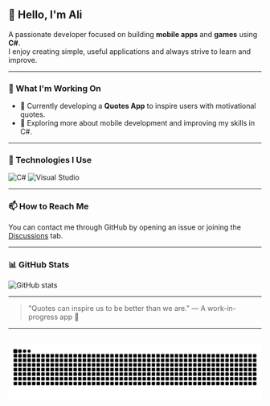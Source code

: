 ## 👋 Hello, I'm Ali

A passionate developer focused on building **mobile apps** and **games** using **C#**.  
I enjoy creating simple, useful applications and always strive to learn and improve.

---

### 🚧 What I'm Working On
- 🧠 Currently developing a **Quotes App** to inspire users with motivational quotes.
- 🚀 Exploring more about mobile development and improving my skills in C#.

---

### 🧰 Technologies I Use
![C#](https://img.shields.io/badge/C%23-239120?style=for-the-badge&logo=c-sharp&logoColor=white)
![Visual Studio](https://img.shields.io/badge/Visual%20Studio-5C2D91?style=for-the-badge&logo=visual-studio&logoColor=white)

---

### 📫 How to Reach Me

You can contact me through GitHub by opening an issue or joining the [Discussions](https://github.com/thug77-code/thug77-code/discussions) tab.

---

### 📊 GitHub Stats
![GitHub stats](https://github-readme-stats.vercel.app/api?username=thug77-code&show_icons=true&theme=radical)

---

> "Quotes can inspire us to be better than we are." — A work-in-progress app 🎯

---
<br clear="both">

<img src="https://raw.githubusercontent.com/thug77-code/thug77-code/output/snake.svg" alt="Snake animation" />

###
